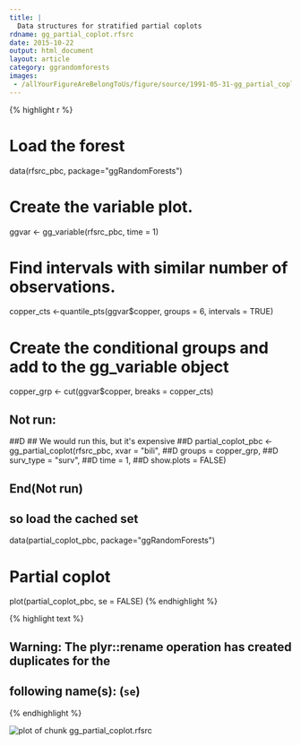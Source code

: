 ```yaml
---
title: |
  Data structures for stratified partial coplots
rdname: gg_partial_coplot.rfsrc
date: 2015-10-22
output: html_document
layout: article
category: ggrandomforests
images:
 - /allYourFigureAreBelongToUs/figure/source/1991-05-31-gg_partial_coplot.rfsrc//gg_partial_coplot.rfsrc-1.png
---
```





{% highlight r %}
# Load the forest
data(rfsrc_pbc, package="ggRandomForests")

# Create the variable plot.
ggvar <- gg_variable(rfsrc_pbc, time = 1)

# Find intervals with similar number of observations.
copper_cts <-quantile_pts(ggvar$copper, groups = 6, intervals = TRUE)

# Create the conditional groups and add to the gg_variable object
copper_grp <- cut(ggvar$copper, breaks = copper_cts)

## Not run: 
##D ## We would run this, but it's expensive
##D partial_coplot_pbc <- gg_partial_coplot(rfsrc_pbc, xvar = "bili",
##D                                          groups = copper_grp,
##D                                          surv_type = "surv",
##D                                          time = 1,
##D                                          show.plots = FALSE)
## End(Not run)
## so load the cached set
data(partial_coplot_pbc, package="ggRandomForests")

# Partial coplot
plot(partial_coplot_pbc, se = FALSE)
{% endhighlight %}



{% highlight text %}
## Warning: The plyr::rename operation has created duplicates for the
## following name(s): (`se`)
{% endhighlight %}

![plot of chunk gg_partial_coplot.rfsrc](/allYourFigureAreBelongToUs/figure/source/1991-05-31-gg_partial_coplot.rfsrc/gg_partial_coplot.rfsrc-1.png) 